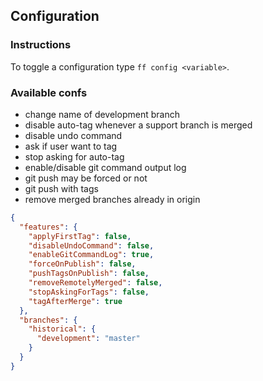 ## Configuration

### Instructions

To toggle a configuration type `ff config <variable>`.

### Available confs

- change name of development branch
- disable auto-tag whenever a support branch is merged
- disable undo command
- ask if user want to tag
- stop asking for auto-tag
- enable/disable git command output log
- git push may be forced or not
- git push with tags
- remove merged branches already in origin

```json
{
  "features": {
    "applyFirstTag": false,
    "disableUndoCommand": false,
    "enableGitCommandLog": true,
    "forceOnPublish": false,
    "pushTagsOnPublish": false,
    "removeRemotelyMerged": false,
    "stopAskingForTags": false,
    "tagAfterMerge": true
  },
  "branches": {
    "historical": {
      "development": "master"
    }
  }
}
```
